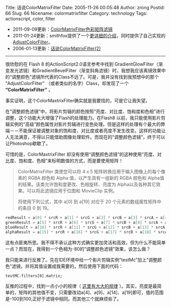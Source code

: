 Title: 话说ColorMatrixFilter
Date: 2005-11-26 00:05:48
Author: zrong
Postid: 66
Slug: 66
Nicename: colormatrixfilter
Category: technology
Tags: actionscript, color, filter

- 2011-09-09更新：[ColorMatrixFilter色彩矩阵滤镜](http://zengrong.net/post/1443.htm)
- 2011-01-24更新：smithfox提供了一个[更详细的介绍](http://www.smithfox.com/?e=59)，同时提供了自己实现的[AdjustColorFilter](http://www.smithfox.com/?e=64)。
- 2006-01-13更新：[话说ColorMatrixFilter(2)](http://zengrong.net/post/72.htm)

------------------------------------------------------------------------

很欣慰的在 Flash 8 的ActionScript2.0语言参考中找到 GradientGlowFilter（渐变发光滤镜）和GradientBevelFilter（渐变斜角滤镜）时，我想我应该离镜效果中的“调整颜色”滤镜所代表的Class不远了。可是，我并没有找到我预想中的那个 “AdjustColorFilter” （或者类似的名字）Class，却发现了一个 **“ColorMatrixFilter”** 。

事实证明，这个ColorMaxtrixFilter确实就是我要找的，可是它让我失望。

在“调整颜色滤镜”中，将影片剪辑的颜色按照“亮度、对比度、饱和度和色相”进行调整，这个功能大大增强了Flash的处理能力。在Flash8 以前，我只能使用影片剪辑实例的“高级”颜色属性对影片剪辑进行变色处理。但是这样的处理有个最大的弊端－－不能保证被调整对象的饱和度、对比度或者亮度不发生改变。这样的功能让人无法满意，不得以只能借助图像处理软件。而现在的“调整颜色滤镜”，终于可以让Photoshop歇歇了。

可惜的是，ColorMaxtrixFilter 却没有使用“调整颜色滤镜”的这种使用“亮度、对比度、饱和度、色相”来标明数值的方式，而是要使用矩阵！

<!--more-->

> ColorMatrixFilter 类使您可以将 4 x 5 矩阵转换应用于输入图像上的每个像素的 RGBA 颜色和 Alpha 值，以产生具有一组新的 RGBA 颜色和 Alpha值的结果。该类允许饱和度更改、色相旋转、亮度为 Alpha以及各种其它效果。可以将此滤镜应用于位图和 MovieClip 实例。
> 
> 将使用下列公式，其中 a[0] 到 a[19] 对应于 20 个元素的数组属性矩阵中的条目 0 到 19。

``` actionscript
redResult = a[0] * srcR + a[1] * srcG + a[2] * srcB + a[3] * srcA + a[4]  
greenResult = a[5] * srcR + a[6] * srcG + a[7] * srcB + a[8] * srcA + a[9]  
blueResult = a[10] * srcR + a[11] * srcG + a[12] * srcB + a[13] * srcA + a[14]  
alphaResult = a[15] * srcR + a[16] * srcG + a[17] * srcB + a[18] * srcA + a[19]
```

这有点匪夷所思。我不得不承认这种方式确实更加灵活和高效，但为什么不能简单一点？而现在，我得到一个色相为-80的“调整颜色滤镜”效果，该怎么做？

我只能来进行反推了。先在IDE环境中给一个影片剪辑实例“testMc”加上“调整颜色”滤镜，并将其值设置成我需要的，然后使用下面的代码：

    testMC.filters[0].matrix;

反推的过程中，找到一点小小的规律（ [这里有大大的规律](http://zengrong.net/post/1443.htm) ）。其实，亮度是最简单的，矩阵的其他值不变，只需要改动a[4]、a[9]、a[14]、a[19]即可，值的范围是-100到100,正好于滤镜中相同。而其他三个就麻烦些了。

